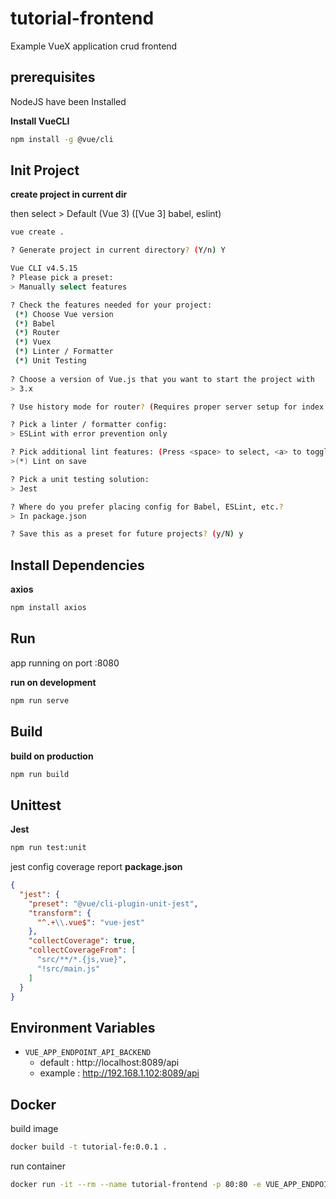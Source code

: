 # tutorial-frontend

Example VueX application crud frontend

## prerequisites

NodeJS have been Installed

**Install VueCLI**
```bash
npm install -g @vue/cli
```

## Init Project

**create project in current dir**

then select > Default (Vue 3) ([Vue 3] babel, eslint) 

```bash
vue create .

? Generate project in current directory? (Y/n) Y

Vue CLI v4.5.15
? Please pick a preset: 
> Manually select features

? Check the features needed for your project: 
 (*) Choose Vue version
 (*) Babel      
 (*) Router
 (*) Vuex
 (*) Linter / Formatter
 (*) Unit Testing
  
? Choose a version of Vue.js that you want to start the project with 
> 3.x

? Use history mode for router? (Requires proper server setup for index fallback in production) (Y/n)

? Pick a linter / formatter config: 
> ESLint with error prevention only 

? Pick additional lint features: (Press <space> to select, <a> to toggle all, <i> to invert selection)
>(*) Lint on save

? Pick a unit testing solution: 
> Jest

? Where do you prefer placing config for Babel, ESLint, etc.? 
> In package.json

? Save this as a preset for future projects? (y/N) y
```

## Install Dependencies

**axios**

```bash
npm install axios
```

## Run

app running on port :8080

**run on development**
```bash
npm run serve
```

## Build

**build on production**
```bash
npm run build
```

## Unittest

**Jest**
```bash
npm run test:unit
```

jest config coverage report **package.json**
```json
{
  "jest": {
    "preset": "@vue/cli-plugin-unit-jest",
    "transform": {
      "^.+\\.vue$": "vue-jest"
    },
    "collectCoverage": true,
    "collectCoverageFrom": [
      "src/**/*.{js,vue}",
      "!src/main.js"
    ]
  }
}
```


## Environment Variables

- ``VUE_APP_ENDPOINT_API_BACKEND``
  - default : http://localhost:8089/api
  - example : http://192.168.1.102:8089/api


## Docker

build image
```bash
docker build -t tutorial-fe:0.0.1 .
```

run container
```bash
docker run -it --rm --name tutorial-frontend -p 80:80 -e VUE_APP_ENDPOINT_API_BACKEND=http://192.168.1.102:8089/api tutorial-fe:0.0.1
```
